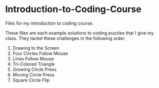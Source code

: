 # Introduction-to-Coding-Course
Files for my introduction to coding course.

These files are each example solutions to coding puzzles that I give my class. They tackel these challenges in the following order.

1. Drawing to the Screen
2. Four Circles Follow Mouse
3. Lines Follow Mouse
4. Tri-Colored Triangle
5. Growing Circle Press
6. Moving Circle Press
7. Square Circle Flip

